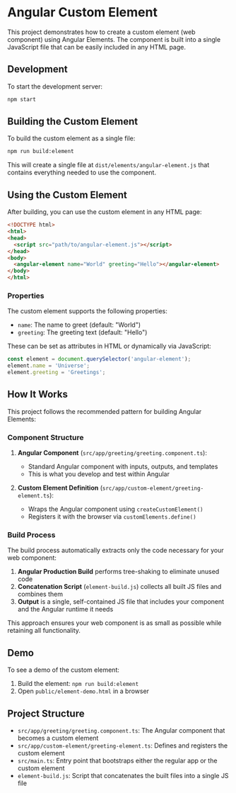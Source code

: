 # Angular Custom Element

This project demonstrates how to create a custom element (web component) using Angular Elements. The component is built into a single JavaScript file that can be easily included in any HTML page.

## Development

To start the development server:

```bash
npm start
```

## Building the Custom Element

To build the custom element as a single file:

```bash
npm run build:element
```

This will create a single file at `dist/elements/angular-element.js` that contains everything needed to use the component.

## Using the Custom Element

After building, you can use the custom element in any HTML page:

```html
<!DOCTYPE html>
<html>
<head>
  <script src="path/to/angular-element.js"></script>
</head>
<body>
  <angular-element name="World" greeting="Hello"></angular-element>
</body>
</html>
```

### Properties

The custom element supports the following properties:

- `name`: The name to greet (default: "World")
- `greeting`: The greeting text (default: "Hello")

These can be set as attributes in HTML or dynamically via JavaScript:

```js
const element = document.querySelector('angular-element');
element.name = 'Universe';
element.greeting = 'Greetings';
```

## How It Works

This project follows the recommended pattern for building Angular Elements:

### Component Structure

1. **Angular Component** (`src/app/greeting/greeting.component.ts`):
   - Standard Angular component with inputs, outputs, and templates
   - This is what you develop and test within Angular

2. **Custom Element Definition** (`src/app/custom-element/greeting-element.ts`):
   - Wraps the Angular component using `createCustomElement()`
   - Registers it with the browser via `customElements.define()`

### Build Process

The build process automatically extracts only the code necessary for your web component:

1. **Angular Production Build** performs tree-shaking to eliminate unused code
2. **Concatenation Script** (`element-build.js`) collects all built JS files and combines them
3. **Output** is a single, self-contained JS file that includes your component and the Angular runtime it needs

This approach ensures your web component is as small as possible while retaining all functionality.

## Demo

To see a demo of the custom element:

1. Build the element: `npm run build:element`
2. Open `public/element-demo.html` in a browser

## Project Structure

- `src/app/greeting/greeting.component.ts`: The Angular component that becomes a custom element
- `src/app/custom-element/greeting-element.ts`: Defines and registers the custom element
- `src/main.ts`: Entry point that bootstraps either the regular app or the custom element
- `element-build.js`: Script that concatenates the built files into a single JS file
